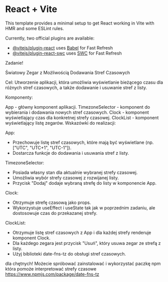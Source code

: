 # React + Vite

This template provides a minimal setup to get React working in Vite with HMR and some ESLint rules.

Currently, two official plugins are available:

- [@vitejs/plugin-react](https://github.com/vitejs/vite-plugin-react/blob/main/packages/plugin-react/README.md) uses [Babel](https://babeljs.io/) for Fast Refresh
- [@vitejs/plugin-react-swc](https://github.com/vitejs/vite-plugin-react-swc) uses [SWC](https://swc.rs/) for Fast Refresh

Zadanie!

Światowy Zegar z Możliwością Dodawania Stref Czasowych

Cel:
Utworzenie aplikacji, która umożliwia wyświetlanie bieżącego czasu dla różnych stref czasowych, a także dodawanie i usuwanie stref z listy.

Komponenty:

App - główny komponent aplikacji.
TimezoneSelector - komponent do wybierania i dodawania nowych stref czasowych.
Clock - komponent wyświetlający czas dla konkretnej strefy czasowej.
ClockList - komponent wyświetlający listę zegarów.
Wskazówki do realizacji:

App:

- Przechowuje listę stref czasowych, które mają być wyświetlane (np. ["UTC", "UTC+1", "UTC-1"]).
- Dostarcza funkcje do dodawania i usuwania stref z listy.

TimezoneSelector:

- Posiada własny stan dla aktualnie wybranej strefy czasowej.
- Umożliwia wybór strefy czasowej z rozwijanej listy.
- Przycisk "Dodaj" dodaje wybraną strefę do listy w komponencie App.

Clock:

- Otrzymuje strefę czasową jako props.
- Wykorzystuje useEffect i useState tak jak w poprzednim zadaniu, ale dostosowuje czas do przekazanej strefy.

ClockList:

- Otrzymuje listę stref czasowych z App i dla każdej strefy renderuje komponent Clock.
- Dla każdego zegara jest przycisk "Usuń", który usuwa zegar ze strefą z listy.
- Użyj biblioteki date-fns-tz do obsługi stref czasowych.

dla chętnych! Możecie spróbować zainstalować i wykorzystać paczkę npm która pomoże interpretować strefy czasowe
https://www.npmjs.com/package/date-fns-tz

